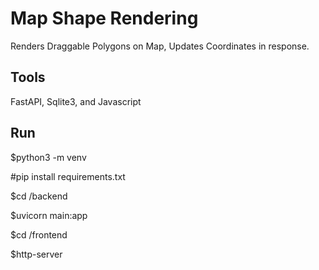 # Map Shape Rendering

Renders Draggable Polygons on Map, Updates Coordinates in response. 

## Tools
FastAPI, Sqlite3, and Javascript

## Run

$python3 -m venv

#pip install requirements.txt

$cd /backend 

$uvicorn main:app


$cd /frontend

$http-server









